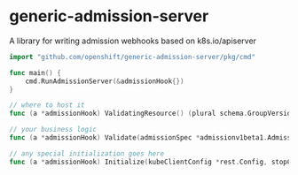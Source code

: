 # generic-admission-server
A library for writing admission webhooks based on k8s.io/apiserver


```go
import "github.com/openshift/generic-admission-server/pkg/cmd"

func main() {
	cmd.RunAdmissionServer(&admissionHook{})
}

// where to host it
func (a *admissionHook) ValidatingResource() (plural schema.GroupVersionResource, singular string) {}

// your business logic
func (a *admissionHook) Validate(admissionSpec *admissionv1beta1.AdmissionRequest) *admissionv1beta1.AdmissionResponse {}

// any special initialization goes here
func (a *admissionHook) Initialize(kubeClientConfig *rest.Config, stopCh <-chan struct{}) error {}
```
